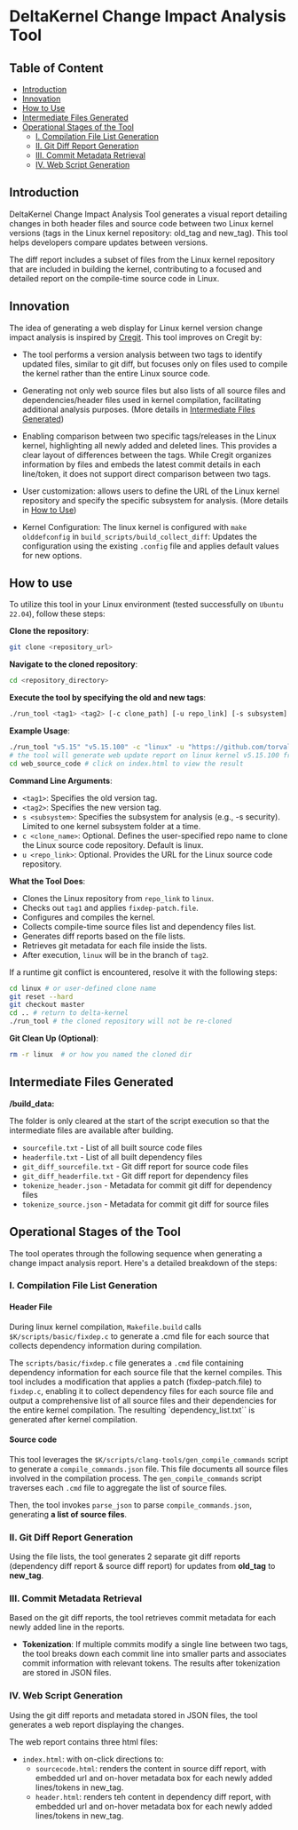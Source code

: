 # DeltaKernel Change Impact Analysis Tool

## Table of Content

- [Introduction](#introduction)
- [Innovation](#innovation)
- [How to Use](#how-to-use)
- [Intermediate Files Generated](#intermediate-files-generated)
- [Operational Stages of the Tool](#operational-stages-of-the-tool)
  - [I. Compilation File List Generation](#i-compilation-file-list-generation)
  - [II. Git Diff Report Generation](#ii-git-diff-report-generation)
  - [III. Commit Metadata Retrieval](#iii-commit-metadata-retrieval)
  - [IV. Web Script Generation](#iv-web-script-generation)

## Introduction

DeltaKernel Change Impact Analysis Tool generates a visual report detailing changes in both header files and source code between two Linux kernel versions (tags in the Linux kernel repository: old_tag and new_tag). This tool helps developers compare updates between versions.

The diff report includes a subset of files from the Linux kernel repository that are included in building the kernel, contributing to a focused and detailed report on the compile-time source code in Linux.

## Innovation

The idea of generating a web display for Linux kernel version change impact analysis is inspired by [Cregit](https://github.com/cregit/cregit). This tool improves on Cregit by:

- The tool performs a version analysis between two tags to identify updated files, similar to git diff, but focuses only on files used to compile the kernel rather than the entire Linux source code.

- Generating not only web source files but also lists of all source files and dependencies/header files used in kernel compilation, facilitating additional analysis purposes. (More details in [Intermediate Files Generated](#intermediate-files-generated))
- Enabling comparison between two specific tags/releases in the Linux kernel, highlighting all newly added and deleted lines. This provides a clear layout of differences between the tags. While Cregit organizes information by files and embeds the latest commit details in each line/token, it does not support direct comparison between two tags.
- User customization: allows users to define the URL of the Linux kernel repository and specify the specific subsystem for analysis. (More details in [How to Use](#how-to-use))
- Kernel Configuration: The linux kernel is configured with `make olddefconfig` in `build_scripts/build_collect_diff`: Updates the configuration using the existing `.config` file and applies default values for new options.

## How to use

To utilize this tool in your Linux environment (tested successfully on `Ubuntu 22.04`), follow these steps:

**Clone the repository**:

```bash
git clone <repository_url>
```

**Navigate to the cloned repository**:

```bash
cd <repository_directory>
```

**Execute the tool by specifying the old and new tags**:

```bash
./run_tool <tag1> <tag2> [-c clone_path] [-u repo_link] [-s subsystem]
```

**Example Usage**:

```bash
./run_tool "v5.15" "v5.15.100" -c "linux" -u "https://github.com/torvalds/linux" -s "security"
# the tool will generate web update report on linux kernel v5.15.100 from v5.15 for security subsystem.
cd web_source_code # click on index.html to view the result 
```

**Command Line Arguments**:

- `<tag1>`: Specifies the old version tag.
- `<tag2>`: Specifies the new version tag.
- `s <subsystem>`: Specifies the subsystem for analysis (e.g., -s security). Limited to one kernel subsystem folder at a time.
- `c <clone_name>`: Optional. Defines the user-specified repo name to clone the Linux source code repository. Default is linux.
- `u <repo_link>`: Optional. Provides the URL for the Linux source code repository.

**What the Tool Does**:

- Clones the Linux repository from `repo_link` to `linux`.
- Checks out `tag1` and applies `fixdep-patch.file`.
- Configures and compiles the kernel.
- Collects compile-time source files list and dependency files list.
- Generates diff reports based on the file lists.
- Retrieves git metadata for each file inside the lists.
- After execution, `linux` will be in the branch of `tag2`.

If a runtime git conflict is encountered, resolve it with the following steps:

```bash
cd linux # or user-defined clone name
git reset --hard
git checkout master
cd .. # return to delta-kernel
./run_tool # the cloned repository will not be re-cloned
```

**Git Clean Up (Optional)**:

```bash
rm -r linux  # or how you named the cloned dir
```

## Intermediate Files Generated

**/build_data:**

The folder is only cleared at the start of the script execution so that the intermediate files are available after building.

- `sourcefile.txt` - List of all built source code files
- `headerfile.txt` - List of all built dependency files
- `git_diff_sourcefile.txt` - Git diff report for source code files
- `git_diff_headerfile.txt` - Git diff report for dependency files
- `tokenize_header.json` - Metadata for commit git diff for dependency files
- `tokenize_source.json` - Metadata for commit git diff for source files

## Operational Stages of the Tool

The tool operates through the following sequence when generating a change impact analysis report. Here's a detailed breakdown of the steps:

### I. Compilation File List Generation

#### Header File

During linux kernel compilation, `Makefile.build` calls `$K/scripts/basic/fixdep.c` to generate a .cmd file for each source that collects dependency information during compilation.

The `scripts/basic/fixdep.c` file generates a `.cmd` file containing dependency information for each source file that the kernel compiles. This tool includes a modification that applies a patch (fixdep-patch.file) to `fixdep.c`, enabling it to collect dependency files for each source file and output a comprehensive list of all source files and their dependencies for the entire kernel compilation. The resulting `dependency_list.txt`` is generated after kernel compilation.

#### Source code

This tool leverages the `$K/scripts/clang-tools/gen_compile_commands` script to generate a `compile_commands.json` file. This file documents all source files involved in the compilation process. The `gen_compile_commands` script traverses each `.cmd` file to aggregate the list of source files.

Then, the tool invokes `parse_json` to parse `compile_commands.json`, generating **a list of source files**.

### II. Git Diff Report Generation

Using the file lists, the tool generates 2 separate git diff reports (dependency diff report & source diff report) for updates from **old_tag** to **new_tag**.

### III. Commit Metadata Retrieval

Based on the git diff reports, the tool retrieves commit metadata for each newly added line in the reports.

- **Tokenization**: If multiple commits modify a single line between two tags, the tool breaks down each commit line into smaller parts and associates commit information with relevant tokens. The results after tokenization are stored in JSON files.

### IV. Web Script Generation

Using the git diff reports and metadata stored in JSON files, the tool generates a web report displaying the changes.

The web report contains three html files:

- `index.html`: with on-click directions to:
  - `sourcecode.html`: renders the content in source diff report, with embedded url and on-hover metadata box for each newly added lines/tokens in new_tag.
  - `header.html`: renders teh content in dependency diff report, with embedded url and on-hover metadata box for each newly added lines/tokens in new_tag.
